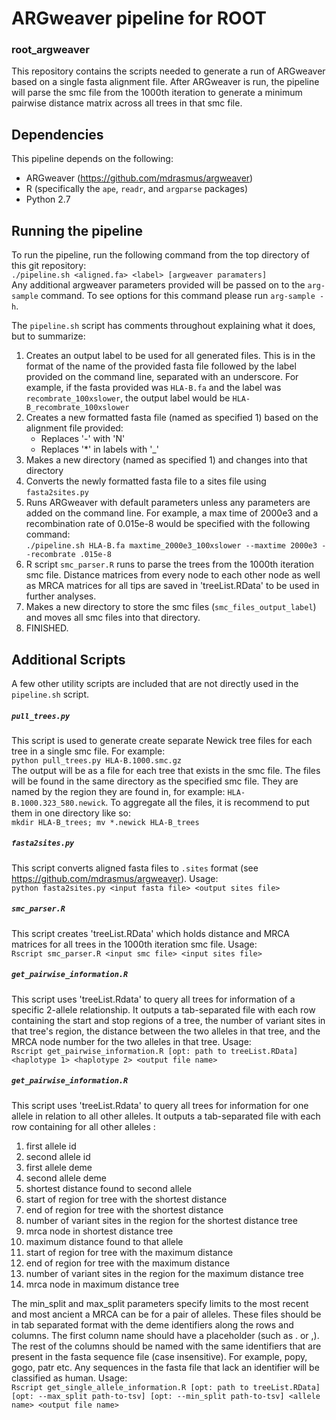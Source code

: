 # ARGweaver pipeline for ROOT
### root_argweaver

This repository contains the scripts needed to generate a run of ARGweaver based on a single fasta alignment file. After 
ARGweaver is run, the pipeline will parse the smc file from the 1000th iteration to generate a minimum pairwise distance 
matrix across all trees in that smc file.

## Dependencies

This pipeline depends on the following:
- ARGweaver (https://github.com/mdrasmus/argweaver)
- R (specifically the `ape`, `readr`, and `argparse` packages)
- Python 2.7

## Running the pipeline

To run the pipeline, run the following command from the top directory of this git repository:  
     `./pipeline.sh <aligned.fa> <label> [argweaver paramaters]`  
Any additional argweaver parameters provided will be passed on to the `arg-sample` command. To see options for this command 
please run `arg-sample -h`.

The `pipeline.sh` script has comments throughout explaining what it does, but to summarize:
1. Creates an output label to be used for all generated files. This is in the format of the name of the provided fasta file followed by the label provided on the command line, separated with an underscore. For example, if the fasta provided was `HLA-B.fa` and the label was `recombrate_100xslower`, the output label would be `HLA-B_recombrate_100xslower`
2. Creates a new formatted fasta file (named as specified 1) based on the alignment file provided:
   - Replaces '-' with 'N'
   - Replaces '*' in labels with '_'
3. Makes a new directory (named as specified 1) and changes into that directory
4. Converts the newly formatted fasta file to a sites file using `fasta2sites.py`
5. Runs ARGweaver with default parameters unless any parameters are added on the command line. For example, a max time of 2000e3 and a recombination rate of 0.015e-8 would be specified with the following command:  
     `./pipeline.sh HLA-B.fa maxtime_2000e3_100xslower --maxtime 2000e3 --recombrate .015e-8`  
6. R script `smc_parser.R` runs to parse the trees from the 1000th iteration smc file. Distance matrices from every node to each other node as well as MRCA matrices for all tips are saved in 'treeList.RData' to be used in further analyses.
7. Makes a new directory to store the smc files (`smc_files_output_label`) and moves all smc files into that directory.
8. FINISHED.

## Additional Scripts

A few other utility scripts are included that are not directly used in the `pipeline.sh` script.

##### `pull_trees.py`
This script is used to generate create separate Newick tree files for each tree in a single smc file. For example:  
`python pull_trees.py HLA-B.1000.smc.gz`  
The output will be as a file for each tree that exists in the smc file. The files will be found in the same directory as the 
specified smc file. They are named by the region they are found in, for example: `HLA-B.1000.323_580.newick`. To aggregate all 
the files, it is recommend to put them in one directory like so:\
     `mkdir HLA-B_trees; mv *.newick HLA-B_trees`

##### `fasta2sites.py`
This script converts aligned fasta files to `.sites` format (see https://github.com/mdrasmus/argweaver). Usage:  
     `python fasta2sites.py <input fasta file> <output sites file>`
   
##### `smc_parser.R`
This script creates 'treeList.RData' which holds distance and MRCA matrices for all trees in the 1000th iteration smc file. Usage:  
     `Rscript smc_parser.R <input smc file> <input sites file>`

##### `get_pairwise_information.R`
This script uses 'treeList.Rdata' to query all trees for information of a specific 2-allele relationship. It outputs a tab-separated file with each row containing the start and stop regions of a tree, the number of variant sites in that tree's region, the distance between the two alleles in that tree, and the MRCA node number for the two alleles in that tree. Usage:  
     `Rscript get_pairwise_information.R [opt: path to treeList.RData] <haplotype 1> <haplotype 2> <output file name>`
     
##### `get_pairwise_information.R`
This script uses 'treeList.Rdata' to query all trees for information for one allele in relation to all other alleles. It outputs a tab-separated file with each row containing for all other alleles :
  1. first allele id
  2. second allele id
  3. first allele deme
  4. second allele deme
  5. shortest distance found to second allele
  6. start of region for tree with the shortest distance
  7. end of region for tree with the shortest distance
  8. number of variant sites in the region for the shortest distance tree
  9. mrca node in shortest distance tree
  10. maximum distance found to that allele
  11. start of region for tree with the maximum distance
  12. end of region for tree with the maximum distance
  13. number of variant sites in the region for the maximum distance tree
  14. mrca node in maximum distance tree
  
The min_split and max_split parameters specify limits to the most recent and most ancient a MRCA can be for a pair of alleles. These files should be in tab separated format with the deme identifiers along the rows and columns. The first column name should have a placeholder (such as . or ,). The rest of the columns should be named with the same identifiers that are present in the fasta sequence file (case insensitive). For example, popy, gogo, patr etc. Any sequences in the fasta file that lack an identifier will be classified as human.
  Usage:  
     `Rscript get_single_allele_information.R [opt: path to treeList.RData] [opt: --max_split path-to-tsv] [opt: --min_split path-to-tsv] <allele name> <output file name>`

